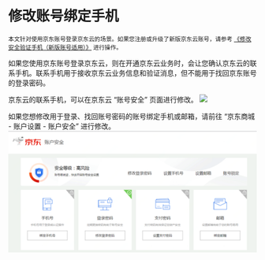 # 修改账号绑定手机
<small>本文针对使用京东账号登录京东云的场景。如果您注册或升级了新版京东云账号，请参考 [《修改安全验证手机（新版账号适用）》](../../../documentation/User-Service/Account-Management/Change-JDCloud-Phone-Number.md) 进行操作。</small>

如果您使用京东账号登录京东云，则在开通京东云业务时，会让您确认京东云的联系手机。联系手机用于接收京东云业务信息和验证消息，但不能用于找回京东账号的登录密码。

京东云的联系手机，可以在京东云 “账号安全” 页面进行修改。
![](../../../image/User/Account%20Management/Change%20your%20phone%20number/安全设置.png)

如果您想修改用于登录、找回账号密码的账号绑定手机或邮箱，请前往 “京东商城 - 账户设置 - 账户安全” 进行修改。
![](../../../image/User/Account%20Management/Change%20your%20phone%20number/jd-phone.PNG)
